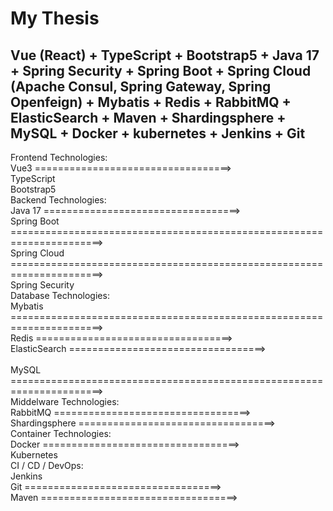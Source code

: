 # My Thesis
## Vue (React) + TypeScript + Bootstrap5 + Java 17 + Spring Security + Spring Boot + Spring Cloud (Apache Consul, Spring Gateway, Spring Openfeign) + Mybatis + Redis + RabbitMQ + ElasticSearch + Maven + Shardingsphere + MySQL + Docker + kubernetes + Jenkins + Git

Frontend Technologies: <br> 
                        Vue3              ==================================> <br> 
                        TypeScript <br> 
                        Bootstrap5 <br> 
Backend Technologies: <br> 
                        Java 17           ==================================> <br> 
                        Spring Boot       ======================================================================> <br> 
                        Spring Cloud      ======================================================================> <br> 
                        Spring Security  <br> 
Database Technologies: <br> 
                        Mybatis           ======================================================================> <br> 
                        Redis             ==================================> <br> 
                        ElasticSearch     ==================================> <br>  
                        MySQL             ======================================================================> <br> 
Middelware Technologies: <br> 
                        RabbitMQ          ==================================> <br> 
                        Shardingsphere    ==================================> <br> 
Container Technologies: <br>
                        Docker            ==================================> <br> 
                        Kubernetes <br> 
CI / CD / DevOps: <br> 
                        Jenkins <br> 
                        Git               ==================================> <br> 
                        Maven             ==================================> <br> 
